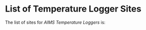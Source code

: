 
List of Temperature Logger Sites
================================

The list of sites for *AIMS Temperature Loggers* is:

<div id="sites"></div>

<script src="https://code.jquery.com/jquery-3.2.1.min.js"></script>
<script src="../js/script.js"></script>
<script>

$.get("https://6aq0l8l806.execute-api.ap-southeast-2.amazonaws.com/prod/v1.0/10.25845/5c09bf93f315d/sites")
.done(populateTempLoggerSites);

function populateTempLoggerSites(data) { populate("Sites", "sites", data.results); }

</script>
